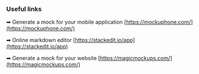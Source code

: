 
### Useful links 



➡ Generate a mock for your mobile application [https://mockuphone.com/](https://mockuphone.com/)

➡ Online markdown editor [https://stackedit.io/app](https://stackedit.io/app)

➡ Generate a mock for your website [https://magicmockups.com/](https://magicmockups.com/)



